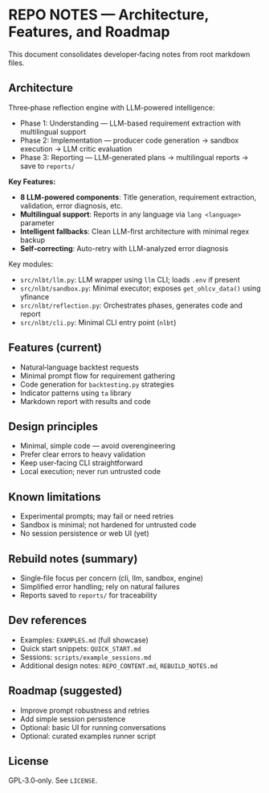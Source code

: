 # REPO NOTES — Architecture, Features, and Roadmap

This document consolidates developer‑facing notes from root markdown files.

## Architecture

Three‑phase reflection engine with LLM-powered intelligence:
- Phase 1: Understanding — LLM-based requirement extraction with multilingual support
- Phase 2: Implementation — producer code generation → sandbox execution → LLM critic evaluation  
- Phase 3: Reporting — LLM-generated plans → multilingual reports → save to `reports/`

**Key Features:**
- **8 LLM-powered components**: Title generation, requirement extraction, validation, error diagnosis, etc.
- **Multilingual support**: Reports in any language via `lang <language>` parameter
- **Intelligent fallbacks**: Clean LLM-first architecture with minimal regex backup
- **Self-correcting**: Auto-retry with LLM-analyzed error diagnosis

Key modules:
- `src/nlbt/llm.py`: LLM wrapper using `llm` CLI; loads `.env` if present
- `src/nlbt/sandbox.py`: Minimal executor; exposes `get_ohlcv_data()` using yfinance
- `src/nlbt/reflection.py`: Orchestrates phases, generates code and report
- `src/nlbt/cli.py`: Minimal CLI entry point (`nlbt`)

## Features (current)
- Natural‑language backtest requests
- Minimal prompt flow for requirement gathering
- Code generation for `backtesting.py` strategies
- Indicator patterns using `ta` library
- Markdown report with results and code

## Design principles
- Minimal, simple code — avoid overengineering
- Prefer clear errors to heavy validation
- Keep user‑facing CLI straightforward
- Local execution; never run untrusted code

## Known limitations
- Experimental prompts; may fail or need retries
- Sandbox is minimal; not hardened for untrusted code
- No session persistence or web UI (yet)

## Rebuild notes (summary)
- Single‑file focus per concern (cli, llm, sandbox, engine)
- Simplified error handling; rely on natural failures
- Reports saved to `reports/` for traceability

## Dev references
- Examples: `EXAMPLES.md` (full showcase)
- Quick start snippets: `QUICK_START.md`
- Sessions: `scripts/example_sessions.md`
- Additional design notes: `REPO_CONTENT.md`, `REBUILD_NOTES.md`

## Roadmap (suggested)
- Improve prompt robustness and retries
- Add simple session persistence
- Optional: basic UI for running conversations
- Optional: curated examples runner script

## License
GPL‑3.0‑only. See `LICENSE`.
